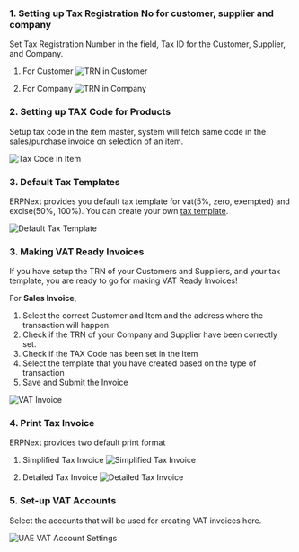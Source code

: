 ### 1\. Setting up Tax Registration No for customer, supplier and company

Set Tax Registration Number in the field, Tax ID for the Customer, Supplier, and Company.

1.  For Customer ![TRN in Customer](https://docs.erpnext.com/files/tax-id-customer.png)
    
2.  For Company ![TRN in Company](https://docs.erpnext.com/files/tax-id-company.png)
    

### 2\. Setting up TAX Code for Products

Setup tax code in the item master, system will fetch same code in the sales/purchase invoice on selection of an item.

![Tax Code in Item](https://docs.erpnext.com/files/tax-code-item.png)

### 3\. Default Tax Templates

ERPNext provides you default tax template for vat(5%, zero, exempted) and excise(50%, 100%). You can create your own [tax template](https://docs.erpnext.com/docs/v13/user/manual/en/setting-up/setting-up-taxes.html).

![Default Tax Template](https://docs.erpnext.com/files/uae-tax-templates.png)

### 3\. Making VAT Ready Invoices

If you have setup the TRN of your Customers and Suppliers, and your tax template, you are ready to go for making VAT Ready Invoices!

For **Sales Invoice**,

1.  Select the correct Customer and Item and the address where the transaction will happen.
2.  Check if the TRN of your Company and Supplier have been correctly set.
3.  Check if the TAX Code has been set in the Item
4.  Select the template that you have created based on the type of transaction
5.  Save and Submit the Invoice

![VAT Invoice](https://docs.erpnext.com/files/vat-invoice.gif)

### 4\. Print Tax Invoice

ERPNext provides two default print format

1.  Simplified Tax Invoice ![Simplified Tax Invoice](https://docs.erpnext.com/files/simplified-invoice.png)
    
2.  Detailed Tax Invoice ![Detailed Tax Invoice](https://docs.erpnext.com/files/detailed-invoice.png)
    

### 5\. Set-up VAT Accounts

Select the accounts that will be used for creating VAT invoices here.

![UAE VAT Account Settings](https://docs.erpnext.com/files/uae-vat-account-settings.png)